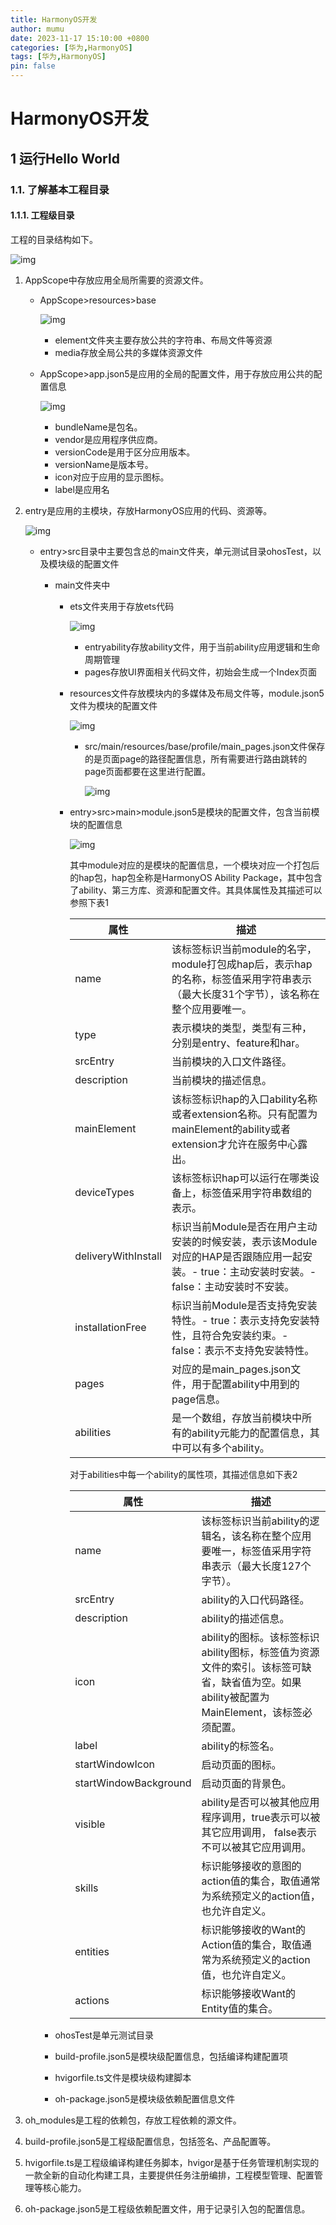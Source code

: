 ```yaml
---
title: HarmonyOS开发
author: mumu
date: 2023-11-17 15:10:00 +0800
categories: [华为,HarmonyOS]
tags: [华为,HarmonyOS]
pin: false
---
```


# HarmonyOS开发

## 1 运行Hello World

### 1.1. 了解基本工程目录

#### 1.1.1. 工程级目录

工程的目录结构如下。

![img](https://raw.githubusercontent.com/sn-mumu/cloud-storage/main/PicGo/2023/10/202311171511860.png)

1. AppScope中存放应用全局所需要的资源文件。

   + AppScope>resources>base

     ![img](https://raw.githubusercontent.com/sn-mumu/cloud-storage/main/PicGo/2023/10/202311171515180.png)

     + element文件夹主要存放公共的字符串、布局文件等资源
     + media存放全局公共的多媒体资源文件

   + AppScope>app.json5是应用的全局的配置文件，用于存放应用公共的配置信息

     ![img](https://raw.githubusercontent.com/sn-mumu/cloud-storage/main/PicGo/2023/10/202311171519294.png)

     - bundleName是包名。
     - vendor是应用程序供应商。
     - versionCode是用于区分应用版本。
     - versionName是版本号。
     - icon对应于应用的显示图标。
     - label是应用名

2. entry是应用的主模块，存放HarmonyOS应用的代码、资源等。

   ![img](https://raw.githubusercontent.com/sn-mumu/cloud-storage/main/PicGo/2023/10/202311171516136.png)

   + entry>src目录中主要包含总的main文件夹，单元测试目录ohosTest，以及模块级的配置文件

     + main文件夹中

       + ets文件夹用于存放ets代码

         ![img](https://raw.githubusercontent.com/sn-mumu/cloud-storage/main/PicGo/2023/10/202311171517842.png)

         + entryability存放ability文件，用于当前ability应用逻辑和生命周期管理
         + pages存放UI界面相关代码文件，初始会生成一个Index页面

       + resources文件存放模块内的多媒体及布局文件等，module.json5文件为模块的配置文件

         ![img](https://raw.githubusercontent.com/sn-mumu/cloud-storage/main/PicGo/2023/10/202311171518840.png)

         + src/main/resources/base/profile/main_pages.json文件保存的是页面page的路径配置信息，所有需要进行路由跳转的page页面都要在这里进行配置。

           ![img](https://raw.githubusercontent.com/sn-mumu/cloud-storage/main/PicGo/2023/10/202311171524104.png)

       + entry>src>main>module.json5是模块的配置文件，包含当前模块的配置信息

         ![img](https://raw.githubusercontent.com/sn-mumu/cloud-storage/main/PicGo/2023/10/202311171521482.png)

         其中module对应的是模块的配置信息，一个模块对应一个打包后的hap包，hap包全称是HarmonyOS Ability Package，其中包含了ability、第三方库、资源和配置文件。其具体属性及其描述可以参照下表1

         | 属性                | 描述                                                         |
         | ------------------- | ------------------------------------------------------------ |
         | name                | 该标签标识当前module的名字，module打包成hap后，表示hap的名称，标签值采用字符串表示（最大长度31个字节），该名称在整个应用要唯一。 |
         | type                | 表示模块的类型，类型有三种，分别是entry、feature和har。      |
         | srcEntry            | 当前模块的入口文件路径。                                     |
         | description         | 当前模块的描述信息。                                         |
         | mainElement         | 该标签标识hap的入口ability名称或者extension名称。只有配置为mainElement的ability或者extension才允许在服务中心露出。 |
         | deviceTypes         | 该标签标识hap可以运行在哪类设备上，标签值采用字符串数组的表示。 |
         | deliveryWithInstall | 标识当前Module是否在用户主动安装的时候安装，表示该Module对应的HAP是否跟随应用一起安装。- true：主动安装时安装。- false：主动安装时不安装。 |
         | installationFree    | 标识当前Module是否支持免安装特性。- true：表示支持免安装特性，且符合免安装约束。- false：表示不支持免安装特性。 |
         | pages               | 对应的是main_pages.json文件，用于配置ability中用到的page信息。 |
         | abilities           | 是一个数组，存放当前模块中所有的ability元能力的配置信息，其中可以有多个ability。 |

         对于abilities中每一个ability的属性项，其描述信息如下表2

         | 属性                  | 描述                                                         |
         | --------------------- | ------------------------------------------------------------ |
         | name                  | 该标签标识当前ability的逻辑名，该名称在整个应用要唯一，标签值采用字符串表示（最大长度127个字节）。 |
         | srcEntry              | ability的入口代码路径。                                      |
         | description           | ability的描述信息。                                          |
         | icon                  | ability的图标。该标签标识ability图标，标签值为资源文件的索引。该标签可缺省，缺省值为空。如果ability被配置为MainElement，该标签必须配置。 |
         | label                 | ability的标签名。                                            |
         | startWindowIcon       | 启动页面的图标。                                             |
         | startWindowBackground | 启动页面的背景色。                                           |
         | visible               | ability是否可以被其他应用程序调用，true表示可以被其它应用调用， false表示不可以被其它应用调用。 |
         | skills                | 标识能够接收的意图的action值的集合，取值通常为系统预定义的action值，也允许自定义。 |
         | entities              | 标识能够接收的Want的Action值的集合，取值通常为系统预定义的action值，也允许自定义。 |
         | actions               | 标识能够接收Want的Entity值的集合。                           |

     + ohosTest是单元测试目录

     + build-profile.json5是模块级配置信息，包括编译构建配置项

     + hvigorfile.ts文件是模块级构建脚本

     + oh-package.json5是模块级依赖配置信息文件

3. oh_modules是工程的依赖包，存放工程依赖的源文件。

4. build-profile.json5是工程级配置信息，包括签名、产品配置等。

5. hvigorfile.ts是工程级编译构建任务脚本，hvigor是基于任务管理机制实现的一款全新的自动化构建工具，主要提供任务注册编排，工程模型管理、配置管理等核心能力。

6. oh-package.json5是工程级依赖配置文件，用于记录引入包的配置信息。